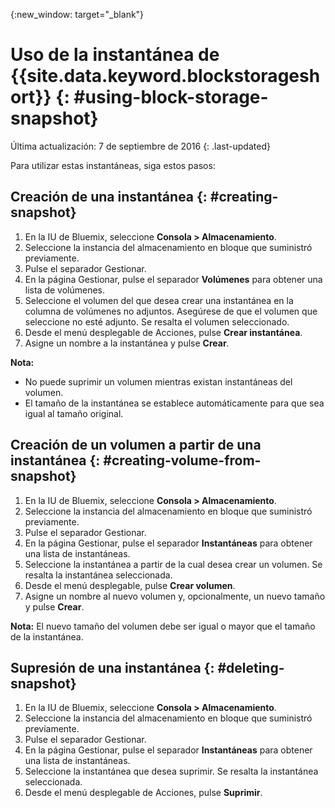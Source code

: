 {:new_window: target="_blank"} 


# Uso de la instantánea de {{site.data.keyword.blockstorageshort}} {: #using-block-storage-snapshot} 
Última actualización: 7 de septiembre de 2016
{: .last-updated}

Para utilizar estas instantáneas, siga estos pasos:

## Creación de una instantánea {: #creating-snapshot} 

1.  En la IU de Bluemix, seleccione
**Consola >
Almacenamiento**.
2.  Seleccione la instancia del almacenamiento en bloque que
suministró previamente.
3.	Pulse el separador Gestionar.
4.	En la página Gestionar, pulse el separador
**Volúmenes** para obtener una lista de
volúmenes.
5.	Seleccione el volumen del que desea crear una instantánea en la columna de volúmenes no adjuntos. Asegúrese de que el volumen que seleccione no esté adjunto. Se resalta el volumen seleccionado. 
6.	Desde el menú desplegable de Acciones, pulse
**Crear instantánea**.
7.	Asigne un nombre a la instantánea y pulse **Crear**.

**Nota:** 

* No puede suprimir un volumen mientras existan instantáneas
del volumen. 
* El tamaño de la instantánea se establece automáticamente
para que sea igual al tamaño original.

## Creación de un volumen a partir de una instantánea {: #creating-volume-from-snapshot}

1.  En la IU de Bluemix, seleccione **Consola >
Almacenamiento**.
2.  Seleccione la instancia del almacenamiento en bloque que
suministró previamente.
3.	Pulse el separador Gestionar.
4.	En la página Gestionar, pulse el separador
**Instantáneas** para obtener una lista de
instantáneas.
5.	Seleccione la instantánea a partir de la cual desea crear un volumen. Se resalta la instantánea seleccionada.
6.	Desde el menú desplegable, pulse **Crear volumen**.
7.	Asigne un nombre al nuevo volumen y, opcionalmente, un nuevo tamaño y pulse **Crear**. 

**Nota:** El nuevo tamaño del volumen debe ser igual o mayor que el tamaño de la instantánea. 

## Supresión de una instantánea {: #deleting-snapshot}

1.  En la IU de Bluemix, seleccione **Consola >
Almacenamiento**.
2.  Seleccione la instancia del almacenamiento en bloque que
suministró previamente.
3.	Pulse el separador Gestionar.
4.	En la página Gestionar, pulse el separador
**Instantáneas** para obtener una lista de
instantáneas.
5.	Seleccione la instantánea que desea suprimir. Se resalta la instantánea seleccionada.
6.	Desde el menú desplegable de Acciones, pulse
**Suprimir**. 



